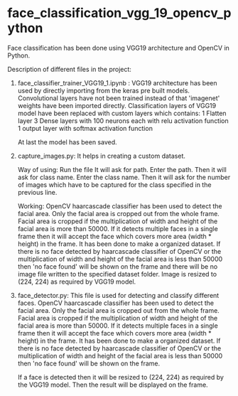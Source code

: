 # face_classification_vgg_19_opencv_python
Face classification has been done using VGG19  architecture and OpenCV in Python.

Description of different files in the project:

1. face_classifier_trainer_VGG19_1.ipynb :
    VGG19 architecture has been used by directly importing from the keras pre built models.
    Convolutional layers have not been trained instead of that 'imagenet' weights have been imported directly.
    Classification layers of VGG19 model have been replaced with custom layers which contains:
      1 Flatten layer
      3 Dense layers with 100 neurons each with relu activation function
      1 output layer with softmax activation function
      
     At last the model has been saved.

2. capture_images.py:
    It helps in creating a custom dataset.
    
    Way of using:
    Run the file
    It will ask for path.
    Enter the path.
    Then it will ask for class name.
    Enter the class name.
    Then it will ask for the number of images which have to be captured for the class specified in the previous line.
    
    Working:
    OpenCV haarcascade classifier has been used to detect the facial area.
    Only the facial area is cropped out from the whole frame.
    Facial area is cropped if the multiplication of width and height of the facial area is more than 50000.
    If it detects multiple faces in a single frame then it will accept the face which covers more area (width * height) in the frame.
    It has been done to make a organized dataset.
    If there is no face detected by haarcascade classifier of OpenCV or the multiplication of width and height of the facial area is less than 50000 then
    'no face found' will be shown on the frame and there will be no image file written to the specified dataset folder.
    Image is resized to (224, 224) as required by VGG19 model.
    
3. face_detector.py:
   This file is used for detecting and classify different faces.
   OpenCV haarcascade classifier has been used to detect the facial area.
   Only the facial area is cropped out from the whole frame.
   Facial area is cropped if the multiplication of width and height of the facial area is more than 50000.
   If it detects multiple faces in a single frame then it will accept the face which covers more area (width * height) in the frame.
   It has been done to make a organized dataset.
   If there is no face detected by haarcascade classifier of OpenCV or the multiplication of width and height of the facial area is less than 50000 then
   'no face found' will be shown on the frame.
    
   If a face is detected then it will be resized to (224, 224) as required by the VGG19 model.
   Then the result will be displayed on the frame.
    
   
    
    


   
